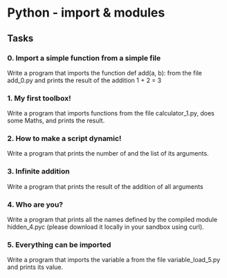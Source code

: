 # Python - import & modules

## Tasks
### 0. Import a simple function from a simple file
Write a program that imports the function def add(a, b): from the file add_0.py and prints the result of the addition 1 + 2 = 3
### 1. My first toolbox!
Write a program that imports functions from the file calculator_1.py, does some Maths, and prints the result.
### 2. How to make a script dynamic!
Write a program that prints the number of and the list of its arguments.
### 3. Infinite addition
Write a program that prints the result of the addition of all arguments
### 4. Who are you?
Write a program that prints all the names defined by the compiled module hidden_4.pyc (please download it locally in your sandbox using curl).
### 5. Everything can be imported
Write a program that imports the variable a from the file variable_load_5.py and prints its value.